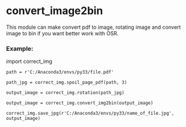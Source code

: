 # convert_image2bin
This module can make convert pdf to image, rotating image and convert image to bin if you want better work with OSR.
### Example:
import correct_img


`path = r'C:/Anaconda3/envs/py33/file.pdf'`

`path_jpg = correct_img.spoil_page_pdf(path, 3)`

`output_image = correct_img.rotation(path_jpg)`

`output_image = correct_img.convert_img2bin(output_image)`

`correct_img.save_jpg(r'C:/Anaconda3/envs/py33/name_of_file.jpg', output_image)`
